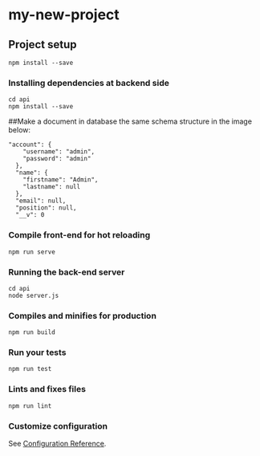 # my-new-project

## Project setup
```
npm install --save
```
### Installing dependencies at backend side
```
cd api
npm install --save
```
##Make a document in database the same schema structure in the image below:
```
"account": {
    "username": "admin",
    "password": "admin"
  },
  "name": {
    "firstname": "Admin",
    "lastname": null
  },
  "email": null,
  "position": null,
  "__v": 0
```
### Compile front-end for hot reloading
```
npm run serve
```
### Running the back-end server
```
cd api
node server.js
```
### Compiles and minifies for production
```
npm run build
```

### Run your tests
```
npm run test
```

### Lints and fixes files
```
npm run lint
```

### Customize configuration
See [Configuration Reference](https://cli.vuejs.org/config/).
